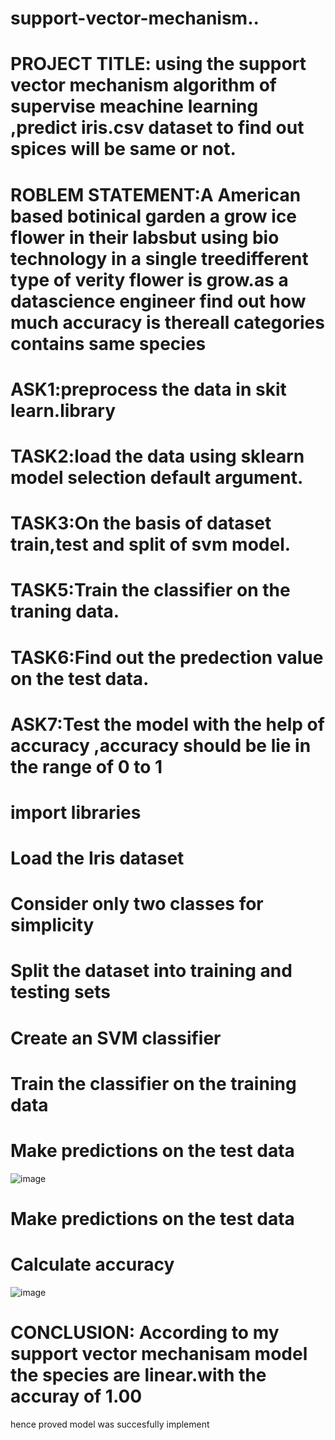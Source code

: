 # support-vector-mechanism..
# PROJECT TITLE: using the support vector mechanism algorithm of supervise meachine learning ,predict iris.csv dataset to find out spices will be same or not.
# ROBLEM STATEMENT:A American based botinical garden a grow ice flower in their labsbut using bio technology in a single treedifferent type of verity flower is grow.as a datascience engineer find out how much accuracy is thereall categories contains same species
# ASK1:preprocess the data in skit learn.library
# TASK2:load the data using sklearn model selection default argument.
# TASK3:On the basis of dataset train,test and split of svm model.
# TASK5:Train the classifier on the traning data.
# TASK6:Find out the predection value on the test data.
# ASK7:Test the model with the help of accuracy ,accuracy should be lie in the range of 0 to 1
# import libraries
# Load the Iris dataset
# Consider only two classes for simplicity
# Split the dataset into training and testing sets
# Create an SVM classifier
# Train the classifier on the training data
# Make predictions on the test data
![image](https://github.com/swetha6730/support-vector-mechanism../assets/143177936/c5033307-9d6e-4752-b53b-fbad99ea3380)
# Make predictions on the test data
# Calculate accuracy
![image](https://github.com/swetha6730/support-vector-mechanism../assets/143177936/d712be87-9c7e-4a98-a1be-313563de9036)
# CONCLUSION: According to my support vector mechanisam model the species are linear.with the accuray of 1.00
hence proved model was succesfully implement





